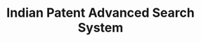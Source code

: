 ---
layout: default
access: null
citation: null
code: null
description: Platform for accessing indian public patents data
documentation: null
doi: null
error_metrics: null
references: null
tags: innovation, platform
timeframe: null
title: Indian Patent Advanced Search System
url: https://ipindiaservices.gov.in/publicsearch
uuid: fc72efb0-8b24-4415-9b50-b0b7f33dc8b4
versioning: null
---